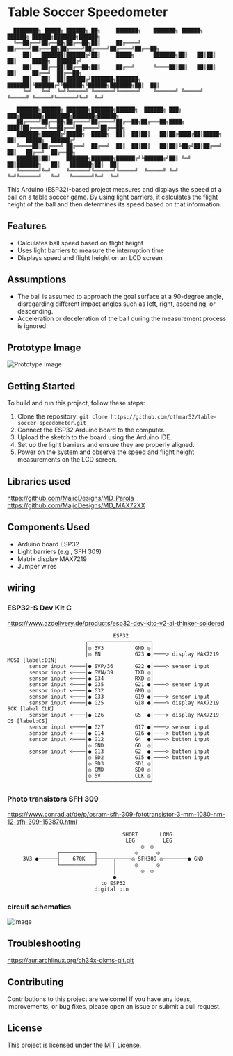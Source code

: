 # Table Soccer Speedometer
```
  ████████╗ █████╗ ██████╗ ██╗     ███████╗    ███████╗ ██████╗  ██████╗ ██████╗███████╗██████╗ 
  ╚══██╔══╝██╔══██╗██╔══██╗██║     ██╔════╝    ██╔════╝██╔═══██╗██╔════╝██╔════╝██╔════╝██╔══██╗
     ██║   ███████║██████╔╝██║     █████╗      ███████╗██║   ██║██║     ██║     █████╗  ██████╔╝
     ██║   ██╔══██║██╔══██╗██║     ██╔══╝      ╚════██║██║   ██║██║     ██║     ██╔══╝  ██╔══██╗
     ██║   ██║  ██║██████╔╝███████╗███████╗    ███████║╚██████╔╝╚██████╗╚██████╗███████╗██║  ██║
     ╚═╝   ╚═╝  ╚═╝╚═════╝ ╚══════╝╚══════╝    ╚══════╝ ╚═════╝  ╚═════╝ ╚═════╝╚══════╝╚═╝  ╚═╝

   ███████╗██████╗ ███████╗███████╗██████╗  ██████╗ ███╗   ███╗███████╗████████╗███████╗██████╗  
   ██╔════╝██╔══██╗██╔════╝██╔════╝██╔══██╗██╔═══██╗████╗ ████║██╔════╝╚══██╔══╝██╔════╝██╔══██╗ 
   ███████╗██████╔╝█████╗  █████╗  ██║  ██║██║   ██║██╔████╔██║█████╗     ██║   █████╗  ██████╔╝ 
   ╚════██║██╔═══╝ ██╔══╝  ██╔══╝  ██║  ██║██║   ██║██║╚██╔╝██║██╔══╝     ██║   ██╔══╝  ██╔══██╗ 
   ███████║██║     ███████╗███████╗██████╔╝╚██████╔╝██║ ╚═╝ ██║███████╗   ██║   ███████╗██║  ██║ 
   ╚══════╝╚═╝     ╚══════╝╚══════╝╚═════╝  ╚═════╝ ╚═╝     ╚═╝╚══════╝   ╚═╝   ╚══════╝╚═╝  ╚═╝ 
```



This Arduino (ESP32)-based project measures and displays the speed of a ball on a table soccer game. By using light barriers, it calculates the flight height of the ball and then determines its speed based on that information.

## Features

- Calculates ball speed based on flight height
- Uses light barriers to measure the interruption time
- Displays speed and flight height on an LCD screen

## Assumptions

- The ball is assumed to approach the goal surface at a 90-degree angle, disregarding different impact angles such as left, right, ascending, or descending.
- Acceleration or deceleration of the ball during the measurement process is ignored.

## Prototype Image

![Prototype Image](https://github.com/othmar52/table-soccer-speedometer/assets/7056051/3d830197-5aec-4e9f-9297-603be98f3aab)

## Getting Started

To build and run this project, follow these steps:

1. Clone the repository: `git clone https://github.com/othmar52/table-soccer-speedometer.git`
2. Connect the ESP32 Arduino board to the computer.
3. Upload the sketch to the board using the Arduino IDE.
4. Set up the light barriers and ensure they are properly aligned.
5. Power on the system and observe the speed and flight height measurements on the LCD screen.

## Libraries used
https://github.com/MajicDesigns/MD_Parola  
https://github.com/MajicDesigns/MD_MAX72XX  

## Components Used

- Arduino board ESP32
- Light barriers (e.g., SFH 309)
- Matrix display MAX7219
- Jumper wires

## wiring
### ESP32-S Dev Kit C
https://www.azdelivery.de/products/esp32-dev-kitc-v2-ai-thinker-soldered  
```
                                  ESP32
                         ┌────────────────────┐
                         │◎ 3V3          GND ◎│
                         │◎ EN           G23 ●│────> display MAX7219 MOSI [label:DIN]
       sensor input <────│● SVP/36       G22 ●│────> sensor input
       sensor input <────│● SVN/39       TXD ◎│
       sensor input <────│● G34          RXD ◎│
       sensor input <────│● G35          G21 ●│────> sensor input
       sensor input <────│● G32          GND ◎│
       sensor input <────│● G33          G19 ●│────> sensor input
       sensor input <────│● G25          G18 ●│────> display MAX7219 SCK [label:CLK]
       sensor input <────│● G26          G5  ●│────> display MAX7219 CS [label:CS]
       sensor input <────│● G27          G17 ●│────> sensor input
       sensor input <────│● G14          G16 ●│────> button input
       sensor input <────│● G12          G4  ●│────> button input
                         │◎ GND          G0  ◎│
       sensor input <────│● G13          G2  ●│────> button input
                         │◎ SD2          G15 ●│────> button input
                         │◎ SD3          SD1 ◎│
                         │◎ CMD          SD0 ◎│
                         │◎ 5V           CLK ◎│
                         └────────────────────┘

```
### Photo transistors SFH 309
https://www.conrad.at/de/p/osram-sfh-309-fototransistor-3-mm-1080-nm-12-sfh-309-153870.html
```
                                     SHORT       LONG
                                      LEG         LEG
                                           ◎  ◎
                ┌───────────┐            ◎      ◎
     3V3 ●──────┤    670K   ├─────┬─────◎ SFH309 ◎────────● GND
                └───────────┘     │      ◎      ◎
                                  │        ◎  ◎
                                  ●
                              to ESP32
                            digital pin
```

### circuit schematics
![image](https://github.com/othmar52/table-soccer-speedometer/assets/7056051/a0d9bf40-dd66-452d-9ae6-8fcefb3113f2)



## Troubleshooting
https://aur.archlinux.org/ch34x-dkms-git.git  


## Contributing

Contributions to this project are welcome! If you have any ideas, improvements, or bug fixes, please open an issue or submit a pull request.

## License

This project is licensed under the [MIT License](LICENSE).
